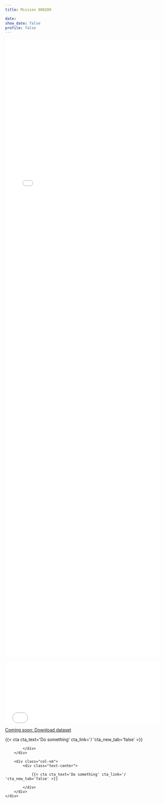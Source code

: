 ```yaml
---
title: Mission 000200

date:
show_date: false
profile: false
---
```


<p style="color: red; line-height: 125%;"></p>

<iframe src="/curation-mission-details-maps/000200.html" frameborder="0" scrolling="yes" seamless="seamless" style="display:block; width:100%; height:50vh; background: rgba(0,0,0,0);" class="tester"></iframe>

<br>

<iframe src="/curation-mission-details-datatables/000200.html" onload='javascript:(function(o){o.style.height=o.contentWindow.document.body.scrollHeight+"px";}(this));' style="height:200px;width:100%;border:none;overflow:hidden;padding:0;"></iframe>

[Coming soon: Download dataset](#)

<div class="container">
    <div class="row">
        <div class="col-sm">
            <div class="text-center">
                <!-- Need to escape the Jinjar render, so pass the CTA shortcode as a jinjar string expression, which Jinjar will output into what is ready by Hugo -->
                {{< cta cta_text='Do something' cta_link='/ 'cta_new_tab='false' >}}
                        
            </div>
        </div>

        <div class="col-sm">
            <div class="text-center">

                {{< cta cta_text='Do something' cta_link='/ 'cta_new_tab='false' >}}

            </div>
        </div>
    </div>
</div>

<!-- Script to make the datatable the height to fit the data -->
<script type="application/javascript">
    var iframe = document.getElementById("myIframe");
 
    iframe.onload = function(){
    iframe.contentWindow.document.body.scrollHeight + 'px';
    }
</script>
